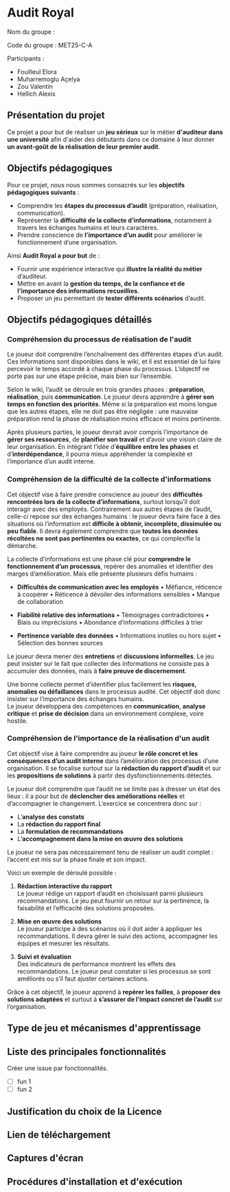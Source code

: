 # Audit Royal

Nom du groupe :

Code du groupe : MET25-C-A

Participants :

- Fouilleul Elora
- Muharremoglu Açelya
- Zou Valentin
- Hellich Alexis

## Présentation du projet

Ce projet a pour but de réaliser un **jeu sérieux** sur le métier **d'auditeur dans une université** afin d'aider des débutants dans ce domaine à leur donner **un avant-goût de la réalisation de leur premier audit**.  

## Objectifs pédagogiques

Pour ce projet, nous nous sommes consacrés sur les **objectifs pédagogiques suivants** :  
- Comprendre les **étapes du processus d’audit** (préparation, réalisation, communication).
- Représenter la **difficulté de la collecte d’informations**, notamment à travers les échanges humains et leurs caractères.
- Prendre conscience de **l’importance d’un audit** pour améliorer le fonctionnement d’une organisation.

Ainsi **Audit Royal a pour but** de :
- Fournir une expérience interactive qui **illustre la réalité du métier** d’auditeur.
- Mettre en avant la **gestion du temps, de la confiance et de l'importance des informations recueillies**.
- Proposer un jeu permettant de **tester différents scénarios** d’audit.


## Objectifs pédagogiques détaillés

### Compréhension du processus de réalisation de l'audit
Le joueur doit comprendre l’enchaînement des différentes étapes d’un audit. Ces informations sont disponibles dans le wiki, et il est essentiel de lui faire percevoir le temps accordé à chaque phase du processus. L’objectif ne porte pas sur une étape précise, mais bien sur l’ensemble.  

Selon le wiki, l’audit se déroule en trois grandes phases : **préparation**, **réalisation**, puis **communication**.
Le joueur devra apprendre à **gérer son temps en fonction des priorités**. Même si la préparation est moins longue que les autres étapes, elle ne doit pas être négligée : une mauvaise préparation rend la phase de réalisation moins efficace et moins pertinente.  

Après plusieurs parties, le joueur devrait avoir compris l’importance de **gérer ses ressources**, de **planifier son travail** et d’avoir une vision claire de leur organisation.
En intégrant l’idée d’**équilibre entre les phases** et d’**interdépendance**, il pourra mieux appréhender la complexité et l’importance d’un audit interne.


### Compréhension de la difficulté de la collecte d'informations
Cet objectif vise à faire prendre conscience au joueur des **difficultés rencontrées lors de la collecte d’informations**, surtout lorsqu’il doit interagir avec des employés. Contrairement aux autres étapes de l’audit, celle-ci repose sur des échanges humains : le joueur devra faire face à des situations où l’information est **difficile à obtenir, incomplète, dissimulée ou peu fiable**. Il devra également comprendre que **toutes les données récoltées ne sont pas pertinentes ou exactes**, ce qui complexifie la démarche.  

La collecte d’informations est une phase clé pour **comprendre le fonctionnement d’un processus**, repérer des anomalies et identifier des marges d’amélioration. Mais elle présente plusieurs défis humains :

- **Difficultés de communication avec les employés**
• Méfiance, réticence à coopérer
• Réticence à dévoiler des informations sensibles
• Manque de collaboration

- **Fiabilité relative des informations**
• Témoignages contradictoires
• Biais ou imprécisions
• Abondance d’informations difficiles à trier

- **Pertinence variable des données**
• Informations inutiles ou hors sujet
• Sélection des bonnes sources

Le joueur devra mener des **entretiens** et **discussions informelles**. Le jeu peut insister sur le fait que collecter des informations ne consiste pas à accumuler des données, mais à **faire preuve de discernement**.  

Une bonne collecte permet d’identifier plus facilement les **risques, anomalies ou défaillances** dans le processus audité. Cet objectif doit donc insister sur l’importance des échanges humains.  
Le joueur développera des compétences en **communication**, **analyse critique** et **prise de décision** dans un environnement complexe, voire hostile.


### Compréhension de l'importance de la réalisation d'un audit
Cet objectif vise à faire comprendre au joueur **le rôle concret et les conséquences d’un audit interne** dans l’amélioration des processus d’une organisation. Il se focalise surtout sur la **rédaction du rapport d’audit** et sur les **propositions de solutions** à partir des dysfonctionnements détectés.  

Le joueur doit comprendre que l’audit ne se limite pas à dresser un état des lieux : il a pour but de **déclencher des améliorations réelles** et d’accompagner le changement. L’exercice se concentrera donc sur :

- L’**analyse des constats**
- La **rédaction du rapport final**
- La **formulation de recommandations**
- L’**accompagnement dans la mise en œuvre des solutions**

Le joueur ne sera pas nécessairement tenu de réaliser un audit complet : l’accent est mis sur la phase finale et son impact.  

Voici un exemple de déroulé possible :

1. **Rédaction interactive du rapport**  
Le joueur rédige un rapport d’audit en choisissant parmi plusieurs recommandations. Le jeu peut fournir un retour sur la pertinence, la faisabilité et l’efficacité des solutions proposées.  

2. **Mise en œuvre des solutions**  
Le joueur participe à des scénarios où il doit aider à appliquer les recommandations. Il devra gérer le suivi des actions, accompagner les équipes et mesurer les résultats.  

3. **Suivi et évaluation**  
Des indicateurs de performance montrent les effets des recommandations. Le joueur peut constater si les processus se sont améliorés ou s’il faut ajuster certaines actions.  

Grâce à cet objectif, le joueur apprend à **repérer les failles**, à **proposer des solutions adaptées** et surtout à **s’assurer de l’impact concret de l’audit** sur l’organisation.  

## Type de jeu et mécanismes d'apprentissage

## Liste des principales fonctionnalités

Créer une issue par fonctionnalités.

- [ ] fun 1
- [ ] fun 2

## Justification du choix de la Licence

## Lien de téléchargement

## Captures d'écran

## Procédures d'installation et d'exécution


